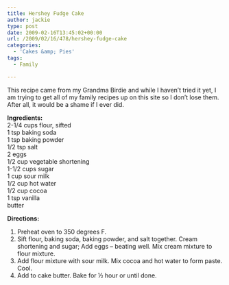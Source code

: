```yaml
---
title: Hershey Fudge Cake
author: jackie
type: post
date: 2009-02-16T13:45:02+00:00
url: /2009/02/16/478/hershey-fudge-cake
categories:
  - 'Cakes &amp; Pies'
tags:
  - Family

---
```

This recipe came from my Grandma Birdie and while I haven&#8217;t tried it yet, I am trying to get all of my family recipes up on this site so I don&#8217;t lose them.  After all, it would be a shame if I ever did.

**Ingredients:**  
2-1/4 cups flour, sifted  
1 tsp baking soda  
1 tsp baking powder  
1/2 tsp salt  
2 eggs  
1/2 cup vegetable shortening  
1-1/2 cups sugar  
1 cup sour milk  
1/2 cup hot water  
1/2 cup cocoa  
1 tsp vanilla  
butter

**Directions:**

  1. Preheat oven to 350 degrees F.
  2. Sift flour, baking soda, baking powder, and salt together. Cream shortening and sugar; Add eggs – beating well. Mix cream mixture to flour mixture.
  3. Add flour mixture with sour milk. Mix cocoa and hot water to form paste. Cool.
  4. Add to cake butter. Bake for ½ hour or until done.